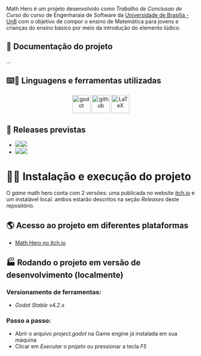 Math Hero é um projeto desenvolvido como *Trabalho de Conclusao de Curso* do curso de Engenharaia de Software da [Universidade de Brasília - UnB](https://www.unb.br/) com o objetivo de compor o ensino de Matemática para jovens e crianças do ensino básico por meio da introdução do elemento lúdico.

## 🧭 Documentação do projeto

...

## ⌨️🔨 Linguagens e ferramentas utilizadas

<div align="center">
<img width="48" height="48" src="https://upload.wikimedia.org/wikipedia/commons/6/6a/Godot_icon.svg" alt="godot"/> <img width="48" height="48" src="https://upload.wikimedia.org/wikipedia/commons/9/91/Octicons-mark-github.svg" alt="github"/> <img width="48" height="48" src="https://upload.wikimedia.org/wikipedia/commons/9/92/LaTeX_logo.svg" alt="LaTeX"/>
</div>

## 📑 Releases previstas

-   <img src="https://img.shields.io/badge/Release_1-v0.1-green?style=for-the-badge"></img><img src="https://img.shields.io/badge/Date-12%2F11%2F2023-lightgrey?style=for-the-badge"></img>
-   <img src="https://img.shields.io/badge/Alpha-v0.2-green?style=for-the-badge"></img><img src="https://img.shields.io/badge/Date-04%2F08%2F2024-lightgrey?style=for-the-badge"></img>

# 🚀💾 Instalação e execução do projeto

O *game* math hero conta com 2 versões: uma publicada no website [itch.io](https://itch.io) e um instalável local. ambos estarão descritos na seção *Releases* deste repositório.

## 🌎 Acesso ao projeto em diferentes plataformas

- [Math Hero no Itch.io](https://itch.io)

## 🏭 Rodando o projeto em versão de desenvolvimento (localmente)

### Versionamento de ferramentas:
- *Godot Stable v4.2.x*

### Passo a passo: 
- Abrir o arquivo *project.godot* na Game engine já instalada em sua máquina
- Clicar em *Executar o projeto* ou pressionar a tecla *F5*